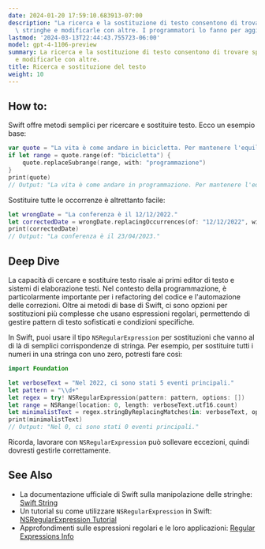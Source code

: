 ```yaml
---
date: 2024-01-20 17:59:10.683913-07:00
description: "La ricerca e la sostituzione di testo consentono di trovare specifiche\
  \ stringhe e modificarle con altre. I programmatori lo fanno per aggiornare dati,\u2026"
lastmod: '2024-03-13T22:44:43.755723-06:00'
model: gpt-4-1106-preview
summary: La ricerca e la sostituzione di testo consentono di trovare specifiche stringhe
  e modificarle con altre.
title: Ricerca e sostituzione del testo
weight: 10
---
```


## How to:
Swift offre metodi semplici per ricercare e sostituire testo. Ecco un esempio base:

```Swift
var quote = "La vita è come andare in bicicletta. Per mantenere l'equilibrio devi muoverti."
if let range = quote.range(of: "bicicletta") {
    quote.replaceSubrange(range, with: "programmazione")
}
print(quote)
// Output: "La vita è come andare in programmazione. Per mantenere l'equilibrio devi muoverti."
```

Sostituire tutte le occorrenze è altrettanto facile:

```Swift
let wrongDate = "La conferenza è il 12/12/2022."
let correctedDate = wrongDate.replacingOccurrences(of: "12/12/2022", with: "23/04/2023")
print(correctedDate)
// Output: "La conferenza è il 23/04/2023."
```

## Deep Dive
La capacità di cercare e sostituire testo risale ai primi editor di testo e sistemi di elaborazione testi. Nel contesto della programmazione, è particolarmente importante per i refactoring del codice e l'automazione delle correzioni. Oltre ai metodi di base di Swift, ci sono opzioni per sostituzioni più complesse che usano espressioni regolari, permettendo di gestire pattern di testo sofisticati e condizioni specifiche.

In Swift, puoi usare il tipo `NSRegularExpression` per sostituzioni che vanno al di là di semplici corrispondenze di stringa. Per esempio, per sostituire tutti i numeri in una stringa con uno zero, potresti fare così:

```Swift
import Foundation

let verboseText = "Nel 2022, ci sono stati 5 eventi principali."
let pattern = "\\d+"
let regex = try! NSRegularExpression(pattern: pattern, options: [])
let range = NSRange(location: 0, length: verboseText.utf16.count)
let minimalistText = regex.stringByReplacingMatches(in: verboseText, options: [], range: range, withTemplate: "0")
print(minimalistText)
// Output: "Nel 0, ci sono stati 0 eventi principali."
```

Ricorda, lavorare con `NSRegularExpression` può sollevare eccezioni, quindi dovresti gestirle correttamente.

## See Also
- La documentazione ufficiale di Swift sulla manipolazione delle stringhe: [Swift String](https://developer.apple.com/documentation/swift/string)
- Un tutorial su come utilizzare `NSRegularExpression` in Swift: [NSRegularExpression Tutorial](https://www.raywenderlich.com/5765-nsregularexpression-tutorial-getting-started)
- Approfondimenti sulle espressioni regolari e le loro applicazioni: [Regular Expressions Info](https://www.regular-expressions.info/)
